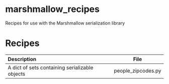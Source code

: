 # marshmallow_recipes
Recipes for use with the Marshmallow serialization library


Recipes
===========

|                    Description                      |          File         |
|:----------------------------------------------------|:---------------------:|
| A dict of sets containing serializable objects      |people_zipcodes.py     |

